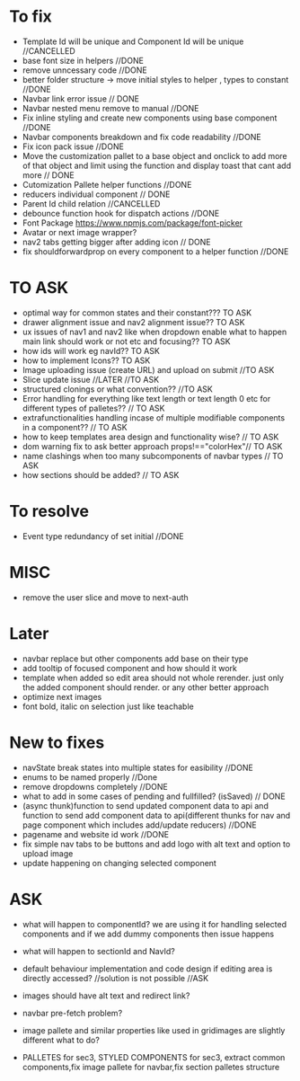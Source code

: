 # To fix

- Template Id will be unique and Component Id will be unique //CANCELLED
- base font size in helpers //DONE
- remove unncessary code //DONE
- better folder structure -> move initial styles to helper , types to constant //DONE
- Navbar link error issue // DONE
- Navbar nested menu remove to manual //DONE
- Fix inline styling and create new components using base component //DONE
- Navbar components breakdown and fix code readability //DONE
- Fix icon pack issue //DONE
- Move the customization pallet to a base object and onclick to add more of that object and limit using the function and display toast that cant add more // DONE
- Cutomization Pallete helper functions //DONE
- reducers individual component // DONE
- Parent Id child relation //CANCELLED
- debounce function hook for dispatch actions //DONE
- Font Package https://www.npmjs.com/package/font-picker
- Avatar or next image wrapper?
- nav2 tabs getting bigger after adding icon // DONE
- fix shouldforwardprop on every component to a helper function //DONE

# TO ASK

- optimal way for common states and their constant??? TO ASK
- drawer alignment issue and nav2 alignment issue?? TO ASK
- ux issues of nav1 and nav2 like when dropdown enable what to happen main link should work or not etc and focusing?? TO ASK
- how ids will work eg navId?? TO ASK
- how to implement Icons?? TO ASK
- Image uploading issue (create URL) and upload on submit //TO ASK
- Slice update issue //LATER //TO ASK
- structured clonings or what convention?? //TO ASK
- Error handling for everything like text length or text length 0 etc for different types of palletes?? // TO ASK
- extrafunctionalities handling incase of multiple modifiable components in a component?? // TO ASK
- how to keep templates area design and functionality wise? // TO ASK
- dom warning fix to ask better approach props!=="colorHex"// TO ASK
- name clashings when too many subcomponents of navbar types // TO ASK
- how sections should be added? // TO ASK

# To resolve

- Event type redundancy of set initial //DONE

# MISC

- remove the user slice and move to next-auth

# Later

- navbar replace but other components add base on their type
- add tooltip of focused component and how should it work
- template when added so edit area should not whole rerender. just only the added component should render. or any other better approach
- optimize next images
- font bold, italic on selection just like teachable

# New to fixes

- navState break states into multiple states for easibility //DONE
- enums to be named properly //Done
- remove dropdowns completely //DONE
- what to add in some cases of pending and fullfilled? (isSaved) // DONE
- (async thunk)function to send updated component data to api and function to send add component data to api(different thunks for nav and page component which includes add/update reducers) //DONE
- pagename and website id work //DONE
- fix simple nav tabs to be buttons and add logo with alt text and option to upload image
- update happening on changing selected component

# ASK

- what will happen to componentId? we are using it for handling selected components and if we add dummy components then issue happens
- what will happen to sectionId and NavId?
- default behaviour implementation and code design if editing area is directly accessed? //solution is not possible //ASK
- images should have alt text and redirect link?
- navbar pre-fetch problem?
- image pallete and similar properties like used in gridimages are slightly different what to do?


- PALLETES for sec3, STYLED COMPONENTS for sec3, extract common components,fix image pallete for navbar,fix section palletes structure